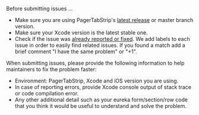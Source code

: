 Before submitting issues ...

- Make sure you are using PagerTabStrip's [latest release](https://github.com/xmartlabs/PagerTabStrip/releases) or master branch version.
- Make sure your Xcode version is the latest stable one.
- Check if the issue was [already reported or fixed](https://github.com/xmartlabs/PagerTabStrip/issues?utf8=%E2%9C%93&q=is%3Aissue). We add labels to each issue in order to easily find related issues. If you found a match add a brief comment "I have the same problem" or "+1".

When submitting issues, please provide the following information to help maintainers to fix the problem faster:

- Environment: PagerTabStrip, Xcode and iOS version you are using.
- In case of reporting errors, provide Xcode console output of stack trace or code compilation error.
- Any other additional detail such as your eureka form/section/row code that you think it would be useful to understand and solve the problem.

